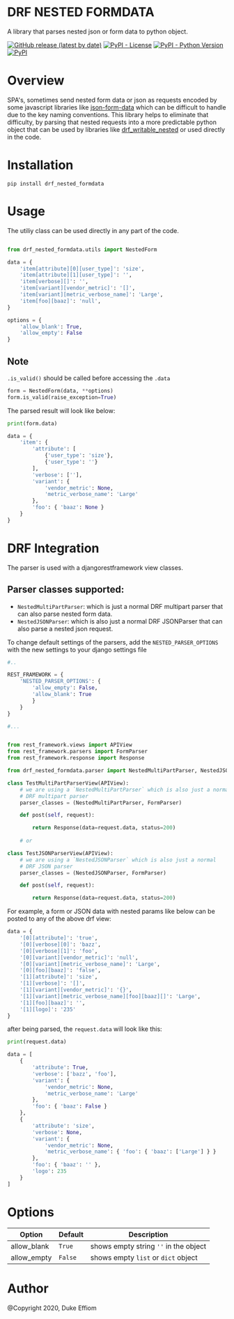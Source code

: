 DRF NESTED FORMDATA
===================

A library that parses nested json or form data to python object.

[![GitHub release (latest by date)](https://img.shields.io/github/v/release/emperorDuke/nested_formdata)](https://github.com/emperorDuke/nested_formdata/releases)
[![PyPI - License](https://img.shields.io/pypi/l/drf_nested_formdata)](https://pypi.python.org/pypi/drf-nested-formdata)
[![PyPI - Python Version](https://img.shields.io/pypi/pyversions/drf_nested_formdata)](https://pypi.python.org/pypi/drf-nested-formdata)
[![PyPI](https://img.shields.io/pypi/v/drf_nested_formdata)](https://pypi.python.org/pypi/drf-nested-formdata)

Overview
========
SPA's, sometimes send nested form data or json as requests encoded by some javascript libraries like [json-form-data](https://github.com/hyperatom/json-form-data#readme) which can be difficult to handle due to the key naming conventions. This library helps to eliminate that difficulty, by parsing that nested requests into a more predictable python object that can be used by libraries like [drf_writable_nested](https://github.com/beda-software/drf-writable-nested#readme) or used directly in the code.


Installation
============

```
pip install drf_nested_formdata
```

Usage
=====

The utiliy class can be used directly in any part of the code.

````python

from drf_nested_formdata.utils import NestedForm

data = {
    'item[attribute][0][user_type]': 'size',
    'item[attribute][1][user_type]': '',
    'item[verbose][]': '',
    'item[variant][vendor_metric]': '[]',
    'item[variant][metric_verbose_name]': 'Large',
    'item[foo][baaz]': 'null',
}

options = {
    'allow_blank': True,
    'allow_empty': False
}
````
Note
----
``.is_valid()`` should be called before accessing the ``.data``

````python
form = NestedForm(data, **options)
form.is_valid(raise_exception=True)
````
The parsed result will look like below:

```python
print(form.data)

data = {
    'item': {
        'attribute': [
            {'user_type': 'size'}, 
            {'user_type': ''}
        ], 
        'verbose': [''], 
        'variant': {
            'vendor_metric': None, 
            'metric_verbose_name': 'Large'
        }, 
        'foo': { 'baaz': None }
    }
}
```
DRF Integration
===============

The parser is used with a djangorestframework view classes.

Parser classes supported:
------------------------
- ``NestedMultiPartParser``: which is just a normal DRF multipart parser that can also parse nested form data.
- ``NestedJSONParser``: which is also just a normal DRF JSONParser that can also parse a nested json request.

To change default settings of the parsers, add the ``NESTED_PARSER_OPTIONS`` with the new settings to your django settings file

```python
#..

REST_FRAMEWORK = {
    'NESTED_PARSER_OPTIONS': { 
        'allow_empty': False, 
        'allow_blank': True 
        }
    }
}

#...

```

```python

from rest_framework.views import APIView
from rest_framework.parsers import FormParser
from rest_framework.response import Response

from drf_nested_formdata.parser import NestedMultiPartParser, NestedJSONParser

class TestMultiPartParserView(APIView):
    # we are using a `NestedMultiPartParser` which is also just a normal
    # DRF multipart parser
    parser_classes = (NestedMultiPartParser, FormParser)

    def post(self, request):

        return Response(data=request.data, status=200)
    
    # or

class TestJSONParserView(APIView):
    # we are using a `NestedJSONParser` which is also just a normal
    # DRF JSON parser
    parser_classes = (NestedJSONParser, FormParser)

    def post(self, request):

        return Response(data=request.data, status=200)

```

For example, a form or JSON data with nested params like below can be posted to any of the above drf view:

```python
data = {
    '[0][attribute]': 'true',
    '[0][verbose][0]': 'bazz',
    '[0][verbose][1]': 'foo',
    '[0][variant][vendor_metric]': 'null',
    '[0][variant][metric_verbose_name]': 'Large',
    '[0][foo][baaz]': 'false',
    '[1][attribute]': 'size',
    '[1][verbose]': '[]',
    '[1][variant][vendor_metric]': '{}',
    '[1][variant][metric_verbose_name][foo][baaz][]': 'Large',
    '[1][foo][baaz]': '',
    '[1][logo]': '235'
}
```
after being parsed, the ``request.data`` will look like this:

```python
print(request.data)

data = [
    {
        'attribute': True, 
        'verbose': ['bazz', 'foo'], 
        'variant': {
            'vendor_metric': None, 
            'metric_verbose_name': 'Large'
        }, 
        'foo': { 'baaz': False }
    }, 
    {
        'attribute': 'size', 
        'verbose': None, 
        'variant': {
            'vendor_metric': None, 
            'metric_verbose_name': { 'foo': { 'baaz': ['Large'] } }
        }, 
        'foo': { 'baaz': '' },
        'logo': 235
    }
]
```

Options
=======
Option|Default|Description
------|-------|-----------
allow_blank|``True``|shows empty string ``''`` in the object
allow_empty|``False``|shows empty ``list`` or ``dict`` object

Author
=======
@Copyright 2020, Duke Effiom
